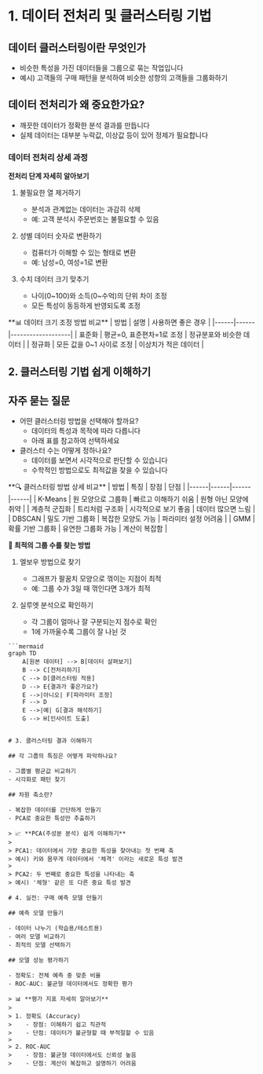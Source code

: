 # 1. 데이터 전처리 및 클러스터링 기법

## 데이터 클러스터링이란 무엇인가

- 비슷한 특성을 가진 데이터들을 그룹으로 묶는 작업입니다
- 예시) 고객들의 구매 패턴을 분석하여 비슷한 성향의 고객들을 그룹화하기

## 데이터 전처리가 왜 중요한가요?

- 깨끗한 데이터가 정확한 분석 결과를 만듭니다
- 실제 데이터는 대부분 누락값, 이상값 등이 있어 정제가 필요합니다

### 데이터 전처리 상세 과정

**전처리 단계 자세히 알아보기**

1. 불필요한 열 제거하기

    - 분석과 관계없는 데이터는 과감히 삭제
    - 예: 고객 분석시 주문번호는 불필요할 수 있음
2. 성별 데이터 숫자로 변환하기

    - 컴퓨터가 이해할 수 있는 형태로 변환
    - 예: 남성=0, 여성=1로 변환
3. 수치 데이터 크기 맞추기

    - 나이(0~100)와 소득(0~수억)의 단위 차이 조정
    - 모든 특성이 동등하게 반영되도록 조정

<aside>
**📊 데이터 크기 조정 방법 비교**
| 방법 | 설명 | 사용하면 좋은 경우 |
|------|------|-------------------|
| 표준화 | 평균=0, 표준편차=1로 조정 | 정규분포와 비슷한 데이터 |
| 정규화 | 모든 값을 0~1 사이로 조정 | 이상치가 적은 데이터 |

</aside>

## 2. 클러스터링 기법 쉽게 이해하기

## 자주 묻는 질문

- 어떤 클러스터링 방법을 선택해야 할까요?
    - 데이터의 특성과 목적에 따라 다릅니다
    - 아래 표를 참고하여 선택하세요
- 클러스터 수는 어떻게 정하나요?
    - 데이터를 보면서 시각적으로 판단할 수 있습니다
    - 수학적인 방법으로도 최적값을 찾을 수 있습니다

<aside>
**🔍 클러스터링 방법 상세 비교**
| 방법 | 특징 | 장점 | 단점 |
|------|------|------|------|
| K-Means | 원 모양으로 그룹화 | 빠르고 이해하기 쉬움 | 원형 아닌 모양에 취약 |
| 계층적 군집화 | 트리처럼 구조화 | 시각적으로 보기 좋음 | 데이터 많으면 느림 |
| DBSCAN | 밀도 기반 그룹화 | 복잡한 모양도 가능 | 파라미터 설정 어려움 |
| GMM | 확률 기반 그룹화 | 유연한 그룹화 가능 | 계산이 복잡함 |

</aside>

**🎯 최적의 그룹 수를 찾는 방법**

1. 엘보우 방법으로 찾기

    - 그래프가 팔꿈치 모양으로 꺾이는 지점이 최적
    - 예: 그룹 수가 3일 때 꺾인다면 3개가 최적
2. 실루엣 분석으로 확인하기

    - 각 그룹이 얼마나 잘 구분되는지 점수로 확인
    - 1에 가까울수록 그룹이 잘 나뉜 것

```mermaid
```mermaid
graph TD
    A[원본 데이터] --> B[데이터 살펴보기]
    B --> C[전처리하기]
    C --> D[클러스터링 적용]
    D --> E{결과가 좋은가요?}
    E -->|아니오| F[파라미터 조정]
    F --> D
    E -->|예| G[결과 해석하기]
    G --> H[인사이트 도출]
```
```

# 3. 클러스터링 결과 이해하기

## 각 그룹의 특징은 어떻게 파악하나요?

- 그룹별 평균값 비교하기
- 시각화로 패턴 찾기

## 차원 축소란?

- 복잡한 데이터를 간단하게 만들기
- PCA로 중요한 특성만 추출하기

> 📈 **PCA(주성분 분석) 쉽게 이해하기**
> 
> PCA1: 데이터에서 가장 중요한 특성을 찾아내는 첫 번째 축
> 예시) 키와 몸무게 데이터에서 '체격' 이라는 새로운 특성 발견
>
> PCA2: 두 번째로 중요한 특성을 나타내는 축
> 예시) '체형' 같은 또 다른 중요 특성 발견

# 4. 실전: 구매 예측 모델 만들기

## 예측 모델 만들기

- 데이터 나누기 (학습용/테스트용)
- 여러 모델 비교하기
- 최적의 모델 선택하기

## 모델 성능 평가하기

- 정확도: 전체 예측 중 맞춘 비율
- ROC-AUC: 불균형 데이터에서도 정확한 평가

> 📊 **평가 지표 자세히 알아보기**
> 
> 1. 정확도 (Accuracy)
>    - 장점: 이해하기 쉽고 직관적
>    - 단점: 데이터가 불균형할 때 부적절할 수 있음
>
> 2. ROC-AUC
>    - 장점: 불균형 데이터에서도 신뢰성 높음
>    - 단점: 계산이 복잡하고 설명하기 어려움